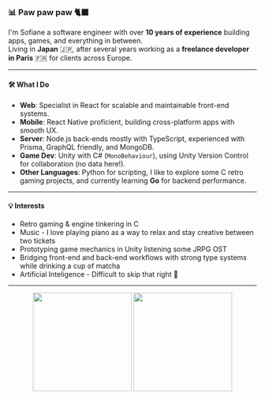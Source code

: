 ### 📊 Paw paw paw 🐈‍⬛

I'm Sofiane a software engineer with over **10 years of experience** building apps, games, and everything in between.  
Living in **Japan** 🇯🇵, after several years working as a **freelance developer in Paris** 🇫🇷 for clients across Europe.

---

#### 🛠️ What I Do
- **Web**: Specialist in React for scalable and maintainable front-end systems.
- **Mobile**: React Native proficient, building cross-platform apps with smooth UX.
- **Server**: Node.js back-ends mostly with TypeScript, experienced with Prisma, GraphQL friendly, and MongoDB.
- **Game Dev**: Unity with C# (`MonoBehaviour`), using Unity Version Control for collaboration (no data here!).
- **Other Languages**: Python for scripting, I like to explore some C retro gaming projects, and currently learning **Go** for backend performance.

---

#### 💡 Interests
- Retro gaming & engine tinkering in C
- Music - I love playing piano as a way to relax and stay creative between two tickets
- Prototyping game mechanics in Unity listening some JRPG OST
- Bridging front-end and back-end workflows with strong type systems while drinking a cup of matcha 
- Artificial Inteligence - Difficult to skip that right 🤖
  
---

<div align="center">
  <img height=200 align="center" src="https://github-readme-stats-gilt-nine-44.vercel.app/api?username=Raven0uss&show_icons=true&theme=dracula&hide=stars,issues" />
  <img height=200 align="center" src="https://github-readme-stats-gilt-nine-44.vercel.app/api/top-langs/?username=Raven0uss&&layout=compact&theme=dracula&langs_count=8&card_width=320&hide=html,css" />
</div>
<!--
**Raven0uss/Raven0uss** is a ✨ _special_ ✨ repository because its `README.md` (this file) appears on your GitHub profile.

Here are some ideas to get you started:

- 🔭 I’m currently working on ...
- 🌱 I’m currently learning ...
- 👯 I’m looking to collaborate on ...
- 🤔 I’m looking for help with ...
- 💬 Ask me about ...
- 📫 How to reach me: ...
- 😄 Pronouns: ...
- ⚡ Fun fact: ...
-->
